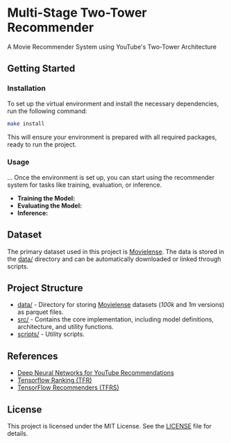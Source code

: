 # Multi-Stage Two-Tower Recommender
A Movie Recommender System using YouTube's Two-Tower Architecture

## Getting Started
### Installation
To set up the virtual environment and install the necessary dependencies, run the following command:
```bash
make install
```
This will ensure your environment is prepared with all required packages, ready to run the project.

### Usage
...
Once the environment is set up, you can start using the recommender system for tasks like training, evaluation, or inference.
- **Training the Model:**
- **Evaluating the Model:**
- **Inference:**

## Dataset
The primary dataset used in this project is [Movielense](https://grouplens.org/datasets/movielens/). The data is stored in the [data/](data) directory and can be automatically downloaded or linked through scripts.

## Project Structure
- [data/](data) - Directory for storing [Movielense](https://grouplens.org/datasets/movielens/) datasets (*100k* and *1m* versions) as parquet files.
- [src/](src) - Contains the core implementation, including model definitions, architecture, and utility functions.
- [scripts/](scripts) - Utility scripts.


## References
- [Deep Neural Networks for YouTube Recommendations](https://research.google.com/pubs/archive/45530.pdf)
- [Tensorflow Ranking (TFR)](https://github.com/tensorflow/ranking)
- [TensorFlow Recommenders (TFRS)](https://github.com/tensorflow/recommenders)

## License
This project is licensed under the MIT License. See the [LICENSE](LICENSE) file for details.